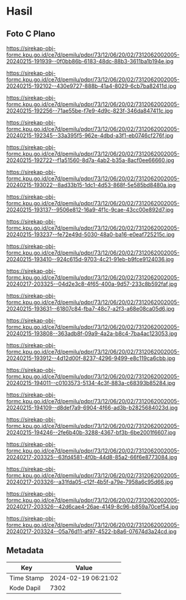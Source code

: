 # Hasil

## Foto C Plano

https://sirekap-obj-formc.kpu.go.id/ce7d/pemilu/pdpr/73/12/06/20/02/7312062002005-20240215-191939--0f0bb86b-6183-48dc-88b3-3611ba1b194e.jpg

https://sirekap-obj-formc.kpu.go.id/ce7d/pemilu/pdpr/73/12/06/20/02/7312062002005-20240215-192102--430e9727-888b-41a4-8029-6cb7ba82411d.jpg

https://sirekap-obj-formc.kpu.go.id/ce7d/pemilu/pdpr/73/12/06/20/02/7312062002005-20240215-192256--71ae55be-f7e9-4d9c-823f-346da847411c.jpg

https://sirekap-obj-formc.kpu.go.id/ce7d/pemilu/pdpr/73/12/06/20/02/7312062002005-20240215-192345--33a395f5-962e-4dbd-a3f1-eb0746cf276f.jpg

https://sirekap-obj-formc.kpu.go.id/ce7d/pemilu/pdpr/73/12/06/20/02/7312062002005-20240215-192722--f1a51560-8d7a-4ab2-b35a-8acf0ee66660.jpg

https://sirekap-obj-formc.kpu.go.id/ce7d/pemilu/pdpr/73/12/06/20/02/7312062002005-20240215-193022--8ad33b15-1dc1-4d53-868f-5e585bd8480a.jpg

https://sirekap-obj-formc.kpu.go.id/ce7d/pemilu/pdpr/73/12/06/20/02/7312062002005-20240215-193137--9506e812-16a9-4f1c-9cae-43cc00e892d7.jpg

https://sirekap-obj-formc.kpu.go.id/ce7d/pemilu/pdpr/73/12/06/20/02/7312062002005-20240215-193237--fe72e49d-5030-48a0-ba16-e0eaf725215c.jpg

https://sirekap-obj-formc.kpu.go.id/ce7d/pemilu/pdpr/73/12/06/20/02/7312062002005-20240215-193410--924c615d-9703-4c21-91eb-b9fce9124036.jpg

https://sirekap-obj-formc.kpu.go.id/ce7d/pemilu/pdpr/73/12/06/20/02/7312062002005-20240217-203325--04d2e3c8-4f65-400a-9d57-233c8b592faf.jpg

https://sirekap-obj-formc.kpu.go.id/ce7d/pemilu/pdpr/73/12/06/20/02/7312062002005-20240215-193631--61807c84-fba7-48c7-a2f3-a68e08ca05d6.jpg

https://sirekap-obj-formc.kpu.go.id/ce7d/pemilu/pdpr/73/12/06/20/02/7312062002005-20240215-193808--363adb8f-09a9-4a2a-b8c4-7ba4ac123053.jpg

https://sirekap-obj-formc.kpu.go.id/ce7d/pemilu/pdpr/73/12/06/20/02/7312062002005-20240215-193912--4d12d00f-8237-4296-9499-e8c119ca6cbb.jpg

https://sirekap-obj-formc.kpu.go.id/ce7d/pemilu/pdpr/73/12/06/20/02/7312062002005-20240215-194011--c0103573-5134-4c3f-883a-c68393b85284.jpg

https://sirekap-obj-formc.kpu.go.id/ce7d/pemilu/pdpr/73/12/06/20/02/7312062002005-20240215-194109--d8def7a9-6904-4f66-ad3b-b2825684023d.jpg

https://sirekap-obj-formc.kpu.go.id/ce7d/pemilu/pdpr/73/12/06/20/02/7312062002005-20240215-194246--2fe6b40b-3288-4367-bf3b-6be2001f6607.jpg

https://sirekap-obj-formc.kpu.go.id/ce7d/pemilu/pdpr/73/12/06/20/02/7312062002005-20240217-203325--63fd4581-4f0b-44d8-85a2-66f6e8773084.jpg

https://sirekap-obj-formc.kpu.go.id/ce7d/pemilu/pdpr/73/12/06/20/02/7312062002005-20240217-203326--a31fda05-c12f-4b5f-a79e-7958a6c95d66.jpg

https://sirekap-obj-formc.kpu.go.id/ce7d/pemilu/pdpr/73/12/06/20/02/7312062002005-20240217-203326--42d6cae4-26ae-4149-8c96-b859a70cef54.jpg

https://sirekap-obj-formc.kpu.go.id/ce7d/pemilu/pdpr/73/12/06/20/02/7312062002005-20240217-203324--05a76d11-af97-4522-b8a6-07674d3a24cd.jpg


## Metadata

| Key        | Value               |
| ---------- | ------------------- |
| Time Stamp | 2024-02-19 06:21:02 |
| Kode Dapil | 7302                |



